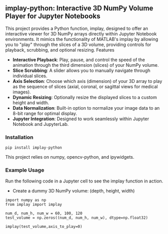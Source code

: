 ## implay-python: Interactive 3D NumPy Volume Player for Jupyter Notebooks
This project provides a Python function, implay, designed to offer an interactive viewer for 3D NumPy arrays directly within Jupyter Notebook environments. It mimics the functionality of MATLAB's implay by allowing you to "play" through the slices of a 3D volume, providing controls for playback, scrubbing, and optional resizing.
Features
- **Interactive Playback**: Play, pause, and control the speed of the animation through the third dimension (slices) of your NumPy volume.
- **Slice Scrubbing**: A slider allows you to manually navigate through individual slices.
- **Axis Selection**: Choose which axis (dimension) of your 3D array to play as the sequence of slices (axial, coronal, or sagittal views for medical images).
- **Dynamic Resizing**: Optionally resize the displayed slices to a custom height and width.
- **Data Normalization**: Built-in option to normalize your image data to an 8-bit range for optimal display.
- **Jupyter Integration**: Designed to work seamlessly within Jupyter Notebook and JupyterLab.
### Installation
```
pip install implay-python
```
This project relies on numpy, opencv-python, and ipywidgets.

### Example Usage
Run the following code in a Jupyter cell to see the implay function in action.
* Create a dummy 3D NumPy volume: (depth, height, width)
```
import numpy as np
from implay import implay

num_d, num_h, num_w = 60, 100, 120
test_volume = np.zeros((num_d, num_h, num_w), dtype=np.float32)

implay(test_volume,axis_to_play=0)
```